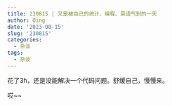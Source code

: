 ```yaml
---
title: 230815 | 又是被自己的统计、编程、英语气到的一天
author: Qing
date: '2023-08-15'
slug: '230815'
categories:
  - 杂谈
tags:
  - 杂谈
---
```


花了3h，还是没能解决一个代码问题。舒缓自己，慢慢来。


哎~~